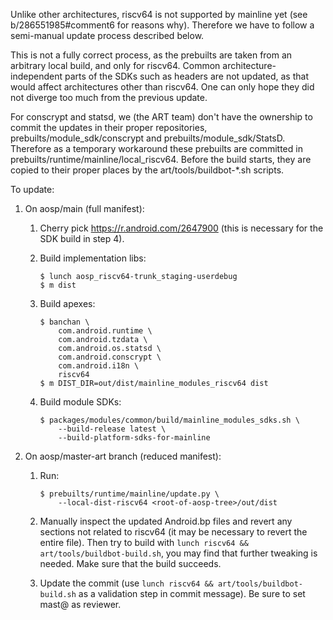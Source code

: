 Unlike other architectures, riscv64 is not supported by mainline yet
(see b/286551985#comment6 for reasons why). Therefore we have to follow a
semi-manual update process described below.

This is not a fully correct process, as the prebuilts are taken from an
arbitrary local build, and only for riscv64. Common architecture-independent
parts of the SDKs such as headers are not updated, as that would affect
architectures other than riscv64. One can only hope they did not diverge too
much from the previous update.

For conscrypt and statsd, we (the ART team) don't have the ownership to commit
the updates in their proper repositories, prebuilts/module_sdk/conscrypt and
prebuilts/module_sdk/StatsD. Therefore as a temporary workaround these prebuilts
are committed in prebuilts/runtime/mainline/local_riscv64. Before the build
starts, they are copied to their proper places by the art/tools/buildbot-*.sh
scripts.

To update:

1. On aosp/main (full manifest):

   1. Cherry pick https://r.android.com/2647900 (this is necessary for the SDK
      build in step 4).

   2. Build implementation libs:
      ```
      $ lunch aosp_riscv64-trunk_staging-userdebug
      $ m dist
      ```

   3. Build apexes:
      ```
      $ banchan \
          com.android.runtime \
          com.android.tzdata \
          com.android.os.statsd \
          com.android.conscrypt \
          com.android.i18n \
          riscv64
      $ m DIST_DIR=out/dist/mainline_modules_riscv64 dist
      ```

   4. Build module SDKs:
      ```
      $ packages/modules/common/build/mainline_modules_sdks.sh \
          --build-release latest \
          --build-platform-sdks-for-mainline
      ```

2. On aosp/master-art branch (reduced manifest):

   1. Run:
      ```
      $ prebuilts/runtime/mainline/update.py \
          --local-dist-riscv64 <root-of-aosp-tree>/out/dist
      ```

   2. Manually inspect the updated Android.bp files and revert any sections not
      related to riscv64 (it may be necessary to revert the entire file). Then try
      to build with `lunch riscv64 && art/tools/buildbot-build.sh`, you may find
      that further tweaking is needed. Make sure that the build succeeds.

   3. Update the commit (use `lunch riscv64 && art/tools/buildbot-build.sh` as a
      validation step in commit message). Be sure to set mast@ as reviewer.
